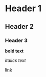 # Header 1
## Header 2
### Header 3

**bold text**

_italics text_

[link](https://www.twitter.com)

